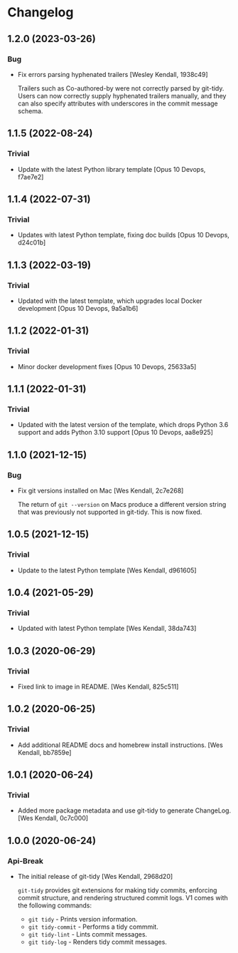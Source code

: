 # Changelog
## 1.2.0 (2023-03-26)
### Bug
  - Fix errors parsing hyphenated trailers [Wesley Kendall, 1938c49]

    Trailers such as Co-authored-by were not correctly parsed by git-tidy.
    Users can now correctly supply hyphenated trailers manually, and they
    can also specify attributes with underscores in the commit message
    schema.

## 1.1.5 (2022-08-24)
### Trivial
  - Update with the latest Python library template [Opus 10 Devops, f7ae7e2]

## 1.1.4 (2022-07-31)
### Trivial
  - Updates with latest Python template, fixing doc builds [Opus 10 Devops, d24c01b]

## 1.1.3 (2022-03-19)
### Trivial
  - Updated with the latest template, which upgrades local Docker development [Opus 10 Devops, 9a5a1b6]

## 1.1.2 (2022-01-31)
### Trivial
  - Minor docker development fixes [Opus 10 Devops, 25633a5]

## 1.1.1 (2022-01-31)
### Trivial
  - Updated with the latest version of the template, which drops Python 3.6 support and adds Python 3.10 support [Opus 10 Devops, aa8e925]

## 1.1.0 (2021-12-15)
### Bug
  - Fix git versions installed on Mac [Wes Kendall, 2c7e268]

    The return of ``git --version`` on Macs produce a different version string that
    was previously not supported in git-tidy. This is now fixed.

## 1.0.5 (2021-12-15)
### Trivial
  - Update to the latest Python template [Wes Kendall, d961605]

## 1.0.4 (2021-05-29)
### Trivial
  - Updated with latest Python template [Wes Kendall, 38da743]

## 1.0.3 (2020-06-29)
### Trivial
  - Fixed link to image in README. [Wes Kendall, 825c511]

## 1.0.2 (2020-06-25)
### Trivial
  - Add additional README docs and homebrew install instructions. [Wes Kendall, bb7859e]

## 1.0.1 (2020-06-24)
### Trivial
  - Added more package metadata and use git-tidy to generate ChangeLog. [Wes Kendall, 0c7c000]

## 1.0.0 (2020-06-24)
### Api-Break
  - The initial release of git-tidy [Wes Kendall, 2968d20]

    ``git-tidy`` provides git extensions for making tidy commits,
    enforcing commit structure, and rendering structured commit logs.
    V1 comes with the following commands:

    - ``git tidy`` - Prints version information.
    - ``git tidy-commit`` - Performs a tidy commmit.
    - ``git tidy-lint`` - Lints commit messages.
    - ``git tidy-log`` - Renders tidy commit messages.

